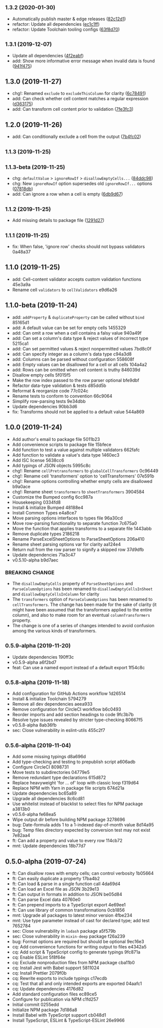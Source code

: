 ## <small>1.3.2 (2020-01-30)</small>

* Automatically publish master & edge releases ([82c12d1](https://github.com/skypilotcc/steampress/commit/82c12d1))
* refactor: Update all dependencies ([ec1c1ff](https://github.com/skypilotcc/steampress/commit/ec1c1ff))
* refactor: Update Toolchain tooling configs ([63f8d70](https://github.com/skypilotcc/steampress/commit/63f8d70))



## <small>1.3.1 (2019-12-07)</small>

* Update all dependencies ([4f2eabf](https://github.com/skypilotcc/steampress/commit/4f2eabf))
* add: Show more informative error message when invalid data is found ([941f475](https://github.com/skypilotcc/steampress/commit/941f475))



## 1.3.0 (2019-11-27)

* chg!: Renamed `exclude` to `excludeThisColumn` for clarity ([6c78491](https://github.com/skypilotcc/steampress/commit/6c78491))
* add: Can check whether cell content matches a regular expression ([d363175](https://github.com/skypilotcc/steampress/commit/d363175))
* add: Can transform cell content prior to validation ([7fe3fc3](https://github.com/skypilotcc/steampress/commit/7fe3fc3))



## 1.2.0 (2019-11-26)

* add: Can conditionally exclude a cell from the output ([7b4fc02](https://github.com/skypilotcc/steampress/commit/7b4fc02))



## <small>1.1.3 (2019-11-25)</small>




## <small>1.1.3-beta (2019-11-25)</small>

* chg: `defaultValue` > `ignoreRowIf` > `disallowEmptyCells...` ([84ddc98](https://github.com/skypilotcc/steampress/commit/84ddc98))
* chg: New `ignoreRowIf` option supersedes old `ignoreRowIf...` options ([07818db](https://github.com/skypilotcc/steampress/commit/07818db))
* add: Can ignore a row when a cell is empty ([6db9d67](https://github.com/skypilotcc/steampress/commit/6db9d67))



## <small>1.1.2 (2019-11-25)</small>

* Add missing details to package file ([1291d27](https://github.com/skypilotcc/steampress/commit/1291d27))



## <small>1.1.1 (2019-11-25)</small>

* fix: When false, 'ignore row' checks should not bypass validators 0a48a37



## 1.1.0 (2019-11-25)

* add: Cell-content validator accepts custom validation functions 45e3a9a
* Rename cell `validators` to `cellValidators` e9d6a26



## 1.1.0-beta (2019-11-24)

* add: `addProperty` & `duplicateProperty` can be called without `bind` 85165d1
* add: A default value can be set for empty cells 1455329
* add: Can omit a row when a cell contains a falsy value 940a49f
* add: Can set a column's data type & reject values of incorrect type 5215ca1
* add: Can set permitted values & reject nonpermitted values 7bd8c0f
* add: Can specify integer as a column's data type c94a3d8
* add: Columns can be parsed without configuration 558608f
* add: Empty values can be disallowed for a cell or all cells 104a4a2
* add: Rows can be omitted when cell content is truthy 846039d
* Disallow empty cells 5f015f5
* Make the row index passed to the row parser optional bfe9dbf
* Refactor data-type validation & tests d85dd5b
* Reformat & reorganize code 77c024c
* Rename tests to conform to convention 66c9064
* Simplify row-parsing tests 9e34dbb
* Update dependencies 90bb3d6
* fix: Transforms should not be applied to a default value 544a869



## 1.0.0 (2019-11-24)

* Add author's email to package file 5011b23
* Add convenience scripts to package file 15bfece
* Add function to test a value against multiple validators 662fafc
* Add function to validate a value's data type 1460ec3
* Add ISC license 5638cc6
* Add typings of JSON objects 5995c8c
* chg!: Rename `cellPretransformers` to `globalCellTransformers` 0c96449
* chg!: Rename cell 'transformers' option to 'cellTransformers' 07e591b
* chg!: Rename options controlling whether empty cells are disallowed b9a0ace
* chg!: Rename sheet `transformers` to `sheetTransformers` 3904584
* Customize the Bumped config 6cc987a
* Housekeeping 0334fd8
* Install & initialize Bumped 48188e4
* Install Common Types e4a8ce7
* Move parsing options interfaces to types file 96a30cd
* Move row-parsing functionality to separate function 7c675a0
* Move the function that applies transforms to a separate file 1443abb
* Remove duplicate types 2186218
* Rename ParseExcelSheetOptions to ParseSheetOptions 206a410
* Rename sheet parsing options var for clarity aa124e4
* Return null from the row parser to signify a skipped row 37d9dfb
* Update dependencies 71a3c47
* v0.5.10-alpha b9d7aec


### BREAKING CHANGE

* The `disallowEmptyCells` property of `ParseSheetOptions` and `ParseColumnOptions` has been renamed to `disallowEmptyCellsInSheet` and `disallowEmptyCellsInColumn` for clarity
* The `transformers` option of `ParseColumnOptions` has been renamed to `cellTransformers`. The change has been made for the sake of clarity (it might have been assumed that the transformers applied to the entire column), and also to make room for an eventual `columnTransformers` property.
* The change is one of a series of changes intended to avoid confusion among the various kinds of transformers.


## <small>0.5.9-alpha (2019-11-20)</small>

* Update dependencies 190ff3c
* v0.5.9-alpha a6f2bd7
* feat: Can use a named export instead of a default export 1f54c8c



## <small>0.5.8-alpha (2019-11-18)</small>

* Add configuration for GitHub Actions workflow 1d26514
* Install & initialize Toolchain 5794279
* Remove all dev dependencies aeea933
* Remove configuration for CircleCI workflow b6c0493
* Reorder imports and add section headings to code 9fc3b7b
* Resolve type issues revealed by stricter type-checking 80667f5
* v0.5.8-alpha 8ab36fb
* sec: Close vulnerability in eslint-utils 455c2f7



## <small>0.5.6-alpha (2019-11-04)</small>

* Add some missing typings d8a696d
* Add type-checking and testing to prepublish script a606adb
* Configure CircleCI 8098731
* Move tests to subdirectories 04779e5
* Remove redundant type declarations 615d872
* Replace heavyweight 'for ... of' loop with classic loop f319d64
* Replace NPM with Yarn in package file scripts 674d21a
* Update dependencies bc65a89
* Upgrade all dependencies 8c6cd81
* Use whitelist instead of blacklist to select files for NPM package a3813b0
* v0.5.6-alpha fe68ea5
* Wipe output dir before building NPM package 3278696
* bug: Date-formula adds 1 to a 1-indexed day-of-month value 8d14a95
* bug: Temp files directory expected by conversion test may not exist 7e82aa4
* ft: Can add a property and value to every row 114cb72
* mnt: Update dependencies 18b77d7



## 0.5.0-alpha (2019-07-24)

* ft: Can disallow rows with empty cells; can control verbosity 1b05664
* ft: Can easily duplicate a property 17ba4b2
* ft: Can load & parse in a single function call 4da69d4
* ft: Can load an Excel file as JSON 3b29e13
* ft: Can output in formats in addition to JSON be05d84
* ft: Can parse Excel data 40760e0
* ft: Can prepend imports to a TypeScript export 4e69ee1
* ft: Can use library of common transformations 0cb1856
* mnt: Upgrade all packages to latest minor version 4fbe234
* mnt: Use type parameter instead of cast for declared type; add test 7652784
* sec: Close vulnerability in `lodash` package a5f579b
* sec: Close vulnerability in `mixin-deep` package f26a239
* bug: Format options are required but should be optional 9ec16e3
* cq: Add convenience functions for writing output to files e4342a5
* cq: Add script & TypeScript config to generate typings 9fc871a
* cq: Enable ESLint 5f8f64e
* cq: Exclude nonproduction files from NPM package cba11b0
* cq: Install Jest with Babel support 5811024
* cq: Install Prettier 2079f0b
* cq: Rewrite exports to include typings c17ecdb
* cq: Test that all and only intended exports are exported 04aafc1
* cq: Update dependencies 4176d82
* Add standard configuration files ec89ce5
* Configure for publication via NPM c1fd257
* Initial commit 0255edd
* Initialize NPM package 7d186a8
* Install Babel with TypeScript support cb048d1
* Install TypeScript, ESLint & TypeScript-ESLint 26e9966




